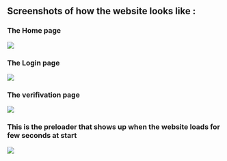 ## Screenshots of how the website looks like :

### The Home page

![](https://res.cloudinary.com/dcykxiua2/image/upload/v1605712884/home_gkzhif.png)

### The Login page

![](https://res.cloudinary.com/dcykxiua2/image/upload/v1605711799/login_ihnenb.png)

### The verifivation page

![](https://res.cloudinary.com/dcykxiua2/image/upload/v1605711799/verify_vhb8iu.png)

### This is the preloader that shows up when the website loads for few seconds at start

![](https://res.cloudinary.com/dcykxiua2/image/upload/v1605712208/preloader_o9kt6z.png)
